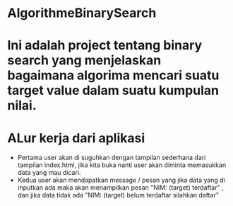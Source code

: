 # AlgorithmeBinarySearch



# Ini adalah project tentang binary search yang menjelaskan bagaimana algorima mencari suatu target value dalam suatu kumpulan nilai.

# ALur kerja dari aplikasi 
- Pertama user akan di suguhkan dengan tampilan sederhana dari tampilan index.html, jika kita buka nanti user akan diminta memasukkan data yang mau dicari.
- Kedua user akan mendapatkan message / pesan yang jika data yang di inputkan ada maka akan menampilkan pesan "NIM: (target) terdaftar" , dan jika data tidak ada  "NIM: (target) belum terdaftar silahkan daftar"

